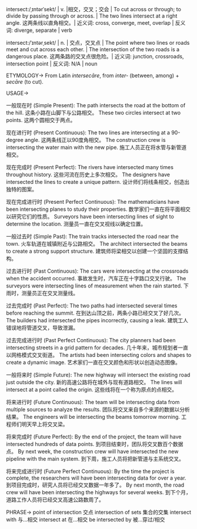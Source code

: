 intersect:/ˌɪntərˈsekt/ | v. |相交，交叉；交会 | To cut across or through; to divide by passing through or across. | The two lines intersect at a right angle. 这两条线以直角相交。| 近义词: cross, converge, meet, overlap | 反义词: diverge, separate | verb

intersect:/ˈɪntərˌsekt/ | n. | 交点，交叉点 | The point where two lines or roads meet and cut across each other. | The intersection of the two roads is a dangerous place. 这两条路的交叉点很危险。| 近义词: junction, crossroads, intersection point | 反义词: N/A | noun


ETYMOLOGY->
From Latin *intersecāre*, from *inter-* (between, among) + *secāre* (to cut).

USAGE->

一般现在时 (Simple Present):
The path intersects the road at the bottom of the hill.  这条小路在山脚下与公路相交。
These two circles intersect at two points. 这两个圆相交于两点。


现在进行时 (Present Continuous):
The two lines are intersecting at a 90-degree angle.  这两条线正以90度角相交。
The construction crew is intersecting the water main with the new pipe. 施工人员正在将水管与新管道相交。


现在完成时 (Present Perfect):
The rivers have intersected many times throughout history.  这些河流在历史上多次相交。
The designers have intersected the lines to create a unique pattern. 设计师们将线条相交，创造出独特的图案。


现在完成进行时 (Present Perfect Continuous):
The mathematicians have been intersecting planes to study their properties. 数学家们一直在将平面相交以研究它们的性质。
Surveyors have been intersecting lines of sight to determine the location. 测量员一直在交叉视线以确定位置。


一般过去时 (Simple Past):
The train tracks intersected the road near the town.  火车轨道在城镇附近与公路相交。
The architect intersected the beams to create a strong support structure. 建筑师将梁相交以创建一个坚固的支撑结构。


过去进行时 (Past Continuous):
The cars were intersecting at the crossroads when the accident occurred. 事故发生时，汽车正在十字路口交叉行驶。
The surveyors were intersecting lines of measurement when the rain started.  下雨时，测量员正在交叉测量线。


过去完成时 (Past Perfect):
The two paths had intersected several times before reaching the summit. 在到达山顶之前，两条小路已经交叉了好几次。
The builders had intersected the pipes incorrectly, causing a leak. 建筑工人错误地将管道交叉，导致泄漏。


过去完成进行时 (Past Perfect Continuous):
The city planners had been intersecting streets in a grid pattern for decades.  几十年来，城市规划者一直以网格模式交叉街道。
The artists had been intersecting colors and shapes to create a dynamic image. 艺术家们一直在交叉颜色和形状以创造动态图像。


一般将来时 (Simple Future):
The new highway will intersect the existing road just outside the city. 新的高速公路将在城外与现有道路相交。
The lines will intersect at a point called the origin.  这些线将在一个称为原点的点相交。


将来进行时 (Future Continuous):
The team will be intersecting data from multiple sources to analyze the results.  团队将交叉来自多个来源的数据以分析结果。
The engineers will be intersecting the beams tomorrow morning. 工程师们明天早上将交叉梁。


将来完成时 (Future Perfect):
By the end of the project, the team will have intersected hundreds of data points.  到项目结束时，团队将交叉数百个数据点。
By next week, the construction crew will have intersected the new pipeline with the main system. 到下周，施工人员将把新管道与主系统交叉。


将来完成进行时 (Future Perfect Continuous):
By the time the project is complete, the researchers will have been intersecting data for over a year.  到项目完成时，研究人员将已经交叉数据一年多了。
By next month, the road crew will have been intersecting the highways for several weeks.  到下个月，道路工作人员将已经交叉高速公路数周了。



PHRASE->
point of intersection 交点
intersection of sets 集合的交集
intersect with  与…相交
intersect at  在…相交
be intersected by 被…穿过/相交
